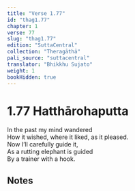 ```yaml
---
title: "Verse 1.77"
id: "thag1.77"
chapter: 1
verse: 77
slug: "thag1.77"
edition: "SuttaCentral"
collection: "Theragāthā"
pali_source: "suttacentral"
translator: "Bhikkhu Sujato"
weight: 1
bookHidden: true
---
```


# 1.77 Hatthārohaputta

In the past my mind wandered  
How it wished, where it liked, as it pleased.  
Now I’ll carefully guide it,  
As a rutting elephant is guided  
By a trainer with a hook.  

## Notes